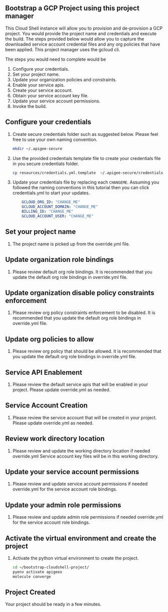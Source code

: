 ## Bootstrap a GCP Project using this project manager

This Cloud Shell instance will allow you to provision and de-provision a GCP project. 
You would provide the project name and credentials and execute the build. 
The steps provided below would allow you to capture the downloaded service account 
credential files and any org policies that have been applied. This project manager 
uses the gcloud cli.

The steps you would need to complete would be


1. Configure your credentials.
2. Set your project name.
3. Update your organization policies and constraints.
4. Enable your service apis.
5. Create your service account.
6. Obtain your service account key file.
7. Update your service account permissions.
8. Invoke the build.

## Configure your credentials

1. Create secure credentials folder such as suggested below. Please feel free to use your own naming convention.

    ```sh
    mkdir ~/.apigee-secure
    ```

1. Use the provided credentials template file to create your credentials file in you secure credentials folder.

    ```sh
    cp resources/credentials.yml.template  ~/.apigee-secure/credentials.yml
    ```

1. Update your credentials file by replacing each `CHANGEME`. Assuming you followed the naming conventions in this tutorial then you can click
   <walkthrough-editor-select-regex filePath="/home/admin_/.apigee-secure/credentials.yml" regex="CHANGEME">credentials.yml</walkthrough-editor-select-regex> to start your updates.

    ```yaml
        GCLOUD_ORG_ID: "CHANGE_ME"
        GCLOUD_ACCOUNT_DOMAIN: "CHANGE_ME"
        BILLING_ID: "CHANGE_ME"
        GCLOUD_ACCOUNT_USER: "CHANGE_ME"
    ```

## Set your project name
1. The project name is picked up from the <walkthrough-editor-select-regex filePath="/home/admin_/bootstrap-cloudshell-project/resources/override.yml" regex="PROJECT_ID:">override.yml</walkthrough-editor-select-regex> file.

## Update organization role bindings
1. Please review default org role bindings. It is recommended that you update the default org role bindings in <walkthrough-editor-select-regex filePath="/home/admin_/bootstrap-cloudshell-project/resources/override.yml" regex="GCLOUD_ORG_ROLE_BINDINGS">override.yml</walkthrough-editor-select-regex> file.

## Update organization disable policy constraints enforcement
1. Please review org policy constraints enforcement to be disabled. It is recommended that you update the default org role bindings in <walkthrough-editor-select-regex filePath="/home/admin_/bootstrap-cloudshell-project/resources/override.yml" regex="GCLOUD_ORG_POLICIES_CONSTRAINTS_ENFORCEMENT_DISABLE">override.yml</walkthrough-editor-select-regex> file.

## Update org policies to allow
1. Please review org policy that should be allowed. It is recommended that you update the default org role bindings in <walkthrough-editor-select-regex filePath="/home/admin_/bootstrap-cloudshell-project/resources/override.yml" regex="GCLOUD_ORG_POLICIES_UPDATE">override.yml</walkthrough-editor-select-regex> file.

## Service API Enablement
1. Please review the default service apis that will be enabled in your project. Please update <walkthrough-editor-select-regex filePath="/home/admin_/bootstrap-cloudshell-project/resources/override.yml" regex="GCLOUD_PROJECT_SERVICES">override.yml</walkthrough-editor-select-regex> as needed.

## Service Account Creation
1. Please review the service account that will be created in your project. Please update <walkthrough-editor-select-regex filePath="/home/admin_/bootstrap-cloudshell-project/resources/override.yml" regex="SERVICE_ACCOUNT_PROTECTED_VALUES in credentials.yml">override.yml</walkthrough-editor-select-regex> as needed.

## Review work directory location
1. Please review and update the working directory location if needed <walkthrough-editor-select-regex filePath="/home/admin_/bootstrap-cloudshell-project/resources/override.yml" regex="WORK_DIR">override.yml</walkthrough-editor-select-regex>
   Service account key files will be in this working directory.

## Update your service account permissions
1. Please review and update service account permissions if needed  <walkthrough-editor-select-regex filePath="/home/admin_/bootstrap-cloudshell-project/resources/override.yml" regex="GCLOUD_PROJECT_SERVICE_ACCOUNT_ROLE_BINDINGS">override.yml</walkthrough-editor-select-regex>
   for the service account role bindings.

## Update your admin role permissions
1. Please review and update admin role permissions if needed  <walkthrough-editor-select-regex filePath="/home/admin_/bootstrap-cloudshell-project/resources/override.yml" regex="GCLOUD_PROJECT_ADMIN_ROLE_BINDINGS">override.yml</walkthrough-editor-select-regex>
   for the service account role bindings.

## Activate the virtual environment and create the project
1. Activate the python virtual environment to create the project.


    ```sh
    cd ~/bootstrap-cloudshell-project/
    pyenv activate apigeex
    molecule converge
    ```

## Project Created
Your project should be ready in a few minutes.
<walkthrough-conclusion-trophy/>

